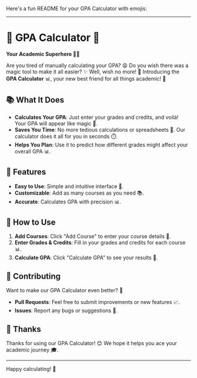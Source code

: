 Here's a fun README for your GPA Calculator with emojis:

---

# 🎉 GPA Calculator 🎉

**Your Academic Superhero 🦸‍♂️**

Are you tired of manually calculating your GPA? 😩 Do you wish there was a magic tool to make it all easier? ✨ Well, wish no more! 🎁 Introducing the **GPA Calculator** 📊, your new best friend for all things academic! 🤩

## 📚 What It Does

- **Calculates Your GPA**: Just enter your grades and credits, and voilà! Your GPA will appear like magic 🔮.
- **Saves You Time**: No more tedious calculations or spreadsheets 📝. Our calculator does it all for you in seconds ⏱️.
- **Helps You Plan**: Use it to predict how different grades might affect your overall GPA 📊.

## 🎈 Features

- **Easy to Use**: Simple and intuitive interface 📱.
- **Customizable**: Add as many courses as you need 📚.
- **Accurate**: Calculates GPA with precision 📊.

## 🚀 How to Use

1. **Add Courses**: Click "Add Course" to enter your course details 📝.
2. **Enter Grades & Credits**: Fill in your grades and credits for each course 📊.
3. **Calculate GPA**: Click "Calculate GPA" to see your results 🎉.

## 🤝 Contributing

Want to make our GPA Calculator even better? 🤔

- **Pull Requests**: Feel free to submit improvements or new features 📈.
- **Issues**: Report any bugs or suggestions 🐞.


## 👏 Thanks

Thanks for using our GPA Calculator! 😊 We hope it helps you ace your academic journey 🎓.

---

Happy calculating! 🎉

